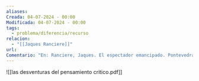 ```yaml
---
aliases: 
Creada: 04-07-2024 - 00:00
Modificada: 04-07-2024 - 00:00
tags:
  - problema/diferencia/recurso
relacion:
  - "[[Jaques Ranciere]]"
url: 
Comentario: "En: Ranciere, Jaques. El espectador emancipado. Pontevedra: Ellago Ensayo, 2010. pp. 31-52. ISBN 9788496720923"
---
```





![[las desventuras del pensamiento critico.pdf]]